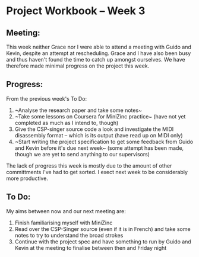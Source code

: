 Project Workbook – Week 3
=========================

Meeting:
--------

   This week neither Grace nor I were able to attend a meeting with Guido and Kevin, despite an attempt at rescheduling. Grace and I have also been busy and thus haven't found the time to catch up amongst ourselves. We have therefore made minimal progress on the project this week.

Progress:
---------

   From the previous week's To Do:
   
1. ~Analyse the research paper and take some notes~
2. ~Take some lessons on Coursera for MiniZinc practice~ (have not yet completed as much as I intend to, though)
3. Give the CSP-singer source code a look and investigate the MIDI disassembly format – which is its output (have read up on MIDI only)
4. ~Start writing the project specification to get some feedback from Guido and Kevin before it&#39;s due next week~ (some attempt has been made, though we are yet to send anything to our supervisors)

The lack of progress this week is mostly due to the amount of other committments I've had to get sorted. I exect next week to be considerably more productive.

To Do:
------
   My aims between now and our next meeting are:

1. Finish familiarising myself with MiniZinc
2. Read over the CSP-Singer source (even if it is in French) and take some notes to try to understand the broad strokes
3. Continue with the project spec and have something to run by Guido and Kevin at the meeting to finalise between then and Friday night
